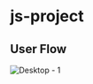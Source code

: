 # js-project
## User Flow 

![Desktop - 1](https://user-images.githubusercontent.com/78925756/221297197-bde1651e-9886-418d-8733-c7095ea7afea.png)
